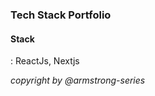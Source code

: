 <h3>Tech Stack Portfolio</h3>
<h4>Stack</h4>: ReactJs, Nextjs

<i>copyright by @armstrong-series</i>